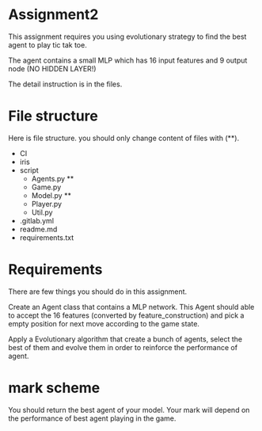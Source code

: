 # Assignment2

This assignment requires you using evolutionary strategy to find the best agent to play tic tak toe.

The agent contains a small MLP which has 16 input features and 9 output node (NO HIDDEN LAYER!)

The detail instruction is in the files.

# File structure
Here is file structure. you should only change content of files with (**).

- CI
- iris
- script
    - Agents.py **
    - Game.py
    - Model.py **
    - Player.py
    - Util.py 
- .gitlab.yml
- readme.md
- requirements.txt


# Requirements
There are few things you should do in this assignment.

Create an Agent class that contains a MLP network. This Agent should able to accept the 16 features (converted by feature_construction) and pick a empty position for next move according to the game state.

Apply a Evolutionary algorithm that create a bunch of agents, select the best of them and evolve them in order to reinforce the performance of agent.


# mark scheme

You should return the best agent of your model. Your mark will depend on the performance of best agent playing in the game.